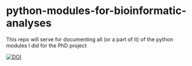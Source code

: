 # python-modules-for-bioinformatic-analyses

This repo will serve for documenting all (or a part of it) of the python modules I did for the PhD project

[![DOI](https://zenodo.org/badge/299373495.svg)](https://zenodo.org/badge/latestdoi/299373495)
